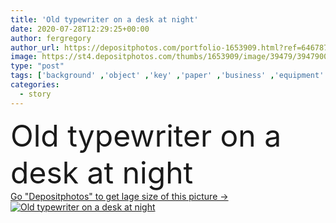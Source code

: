 ```yaml
---
title: 'Old typewriter on a desk at night'
date: 2020-07-28T12:29:25+00:00
author: fergregory
author_url: https://depositphotos.com/portfolio-1653909.html?ref=64678756
image: https://st4.depositphotos.com/thumbs/1653909/image/39479/394790048/api_thumb_450.jpg?forcejpeg=true
type: "post"
tags: ['background' ,'object' ,'key' ,'paper' ,'business' ,'equipment' ,'ideas' ,'black' ,'technology' ,'antique' ,'old' ,'retro' ,'vintage' ,'classic' ,'machine' ,'inspiration' ,'concept' ,'office' ,'nostalgia' ,'news' ,'message' ,'text' ,'work' ,'letter' ,'desk' ,'memo' ,'book' ,'obsolete' ,'page' ,'print' ,'publish' ,'sheet' ,'compose' ,'mechanical' ,'detective' ,'write' ,'story' ,'secretary' ,'journalist' ,'word' ,'type' ,'memories' ,'writer' ,'author' ,'keys' ,'typescript' ,'translation' ,'novel' ,'typewriter' ,'Journalism' ]
categories: 
  - story
---
```

<div aling="center">
            <font size="60"> Old typewriter on a desk at night</font>   
</div>
<div>
    <a href='https://st4.depositphotos.com/thumbs/1653909/image/39479/394790048/api_thumb_450.jpg?forcejpeg=true?ref=64678756' target=_blank > Go "Depositphotos" to get lage size of this picture ->
        <img href='https://st4.depositphotos.com/thumbs/1653909/image/39479/394790048/api_thumb_450.jpg?forcejpeg=true?ref=64678756' src='https://st4.depositphotos.com/1653909/39479/i/950/depositphotos_394790048-stock-photo-old-typewriter-desk-night.jpg?forcejpeg=true' alt='Old typewriter on a desk at night' >
    </a>
</div>
